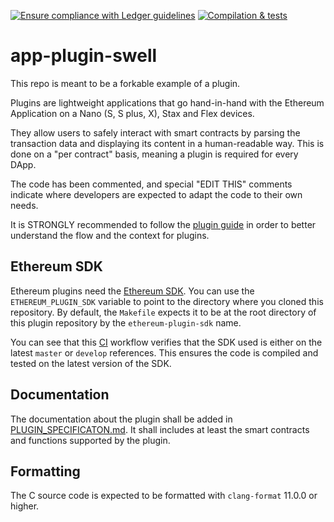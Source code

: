 [![Ensure compliance with Ledger guidelines](https://github.com/LedgerHQ/app-plugin-swell/actions/workflows/guidelines_enforcer.yml/badge.svg?branch=develop)](https://github.com/LedgerHQ/app-plugin-swell/actions/workflows/guidelines_enforcer.yml)
[![Compilation & tests](https://github.com/LedgerHQ/app-plugin-swell/actions/workflows/build_and_functional_tests.yml/badge.svg?branch=develop)](https://github.com/LedgerHQ/app-plugin-swell/actions/workflows/build_and_functional_tests.yml)


# app-plugin-swell

This repo is meant to be a forkable example of a plugin.

Plugins are lightweight applications that go hand-in-hand with the Ethereum
Application on a Nano (S, S plus, X), Stax and Flex devices.

They allow users to safely interact with smart contracts by parsing the
transaction data and displaying its content in a human-readable way. This is
done on a "per contract" basis, meaning a plugin is required for every DApp.

The code has been commented, and special "EDIT THIS" comments indicate where
developers are expected to adapt the code to their own needs.

It is STRONGLY recommended to follow the
[plugin guide](https://developers.ledger.com/docs/dapp/embedded-plugin/code-overview/)
in order to better understand the flow and the context for plugins.

## Ethereum SDK

Ethereum plugins need the [Ethereum SDK](https://github.com/LedgerHQ/ethereum-plugin-sdk).
You can use the `ETHEREUM_PLUGIN_SDK` variable to point to the directory where you cloned
this repository. By default, the `Makefile` expects it to be at the root directory of this
plugin repository by the `ethereum-plugin-sdk` name.

You can see that this [CI](https://github.com/LedgerHQ/app-plugin-swell/blob/develop/.github/workflows/check_sdk.yml) workflow
verifies that the SDK used is either on the latest `master` or `develop` references. This ensures
the code is compiled and tested on the latest version of the SDK.

## Documentation

The documentation about the plugin shall be added in [PLUGIN_SPECIFICATON.md](https://github.com/LedgerHQ/app-plugin-swell/blob/develop/PLUGIN_SPECIFICATION.md). It shall includes at least the smart contracts and functions supported by the plugin.

## Formatting

The C source code is expected to be formatted with `clang-format` 11.0.0 or higher.
